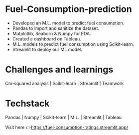 # Fuel-Consumption-prediction
- Developed an M.L. model to predict fuel consumption.
- Pandas to import and sanitize the dataset.
- Matplotlib, Seaborn & Numpy for EDA.
- Created a dashboard on Tableau.
- M.L. models to predict fuel consumption using Scikit-learn.
- Streamlit to deploy our ML model.

# Challenges and learnings
Chi-squared analysis | Scikit-learn | Streamlit | Teamwork

# Techstack
Pandas | Numpy | Scikit-learn | M.L. | Streamlit | Tableau

Visit here 👉https://fuel-consumption-ratings.streamlit.app/
